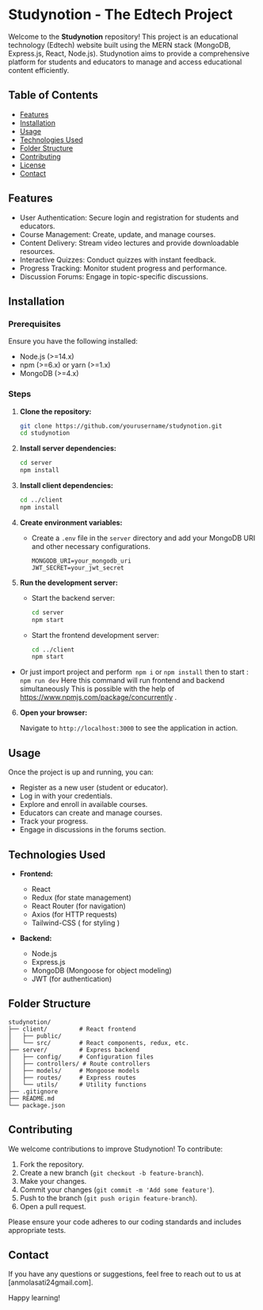 # Studynotion - The Edtech Project

Welcome to the **Studynotion** repository! This project is an educational technology (Edtech) website built using the MERN stack (MongoDB, Express.js, React, Node.js). Studynotion aims to provide a comprehensive platform for students and educators to manage and access educational content efficiently.

## Table of Contents
- [Features](#features)
- [Installation](#installation)
- [Usage](#usage)
- [Technologies Used](#technologies-used)
- [Folder Structure](#folder-structure)
- [Contributing](#contributing)
- [License](#license)
- [Contact](#contact)

## Features

- User Authentication: Secure login and registration for students and educators.
- Course Management: Create, update, and manage courses.
- Content Delivery: Stream video lectures and provide downloadable resources.
- Interactive Quizzes: Conduct quizzes with instant feedback.
- Progress Tracking: Monitor student progress and performance.
- Discussion Forums: Engage in topic-specific discussions.

## Installation

### Prerequisites

Ensure you have the following installed:

- Node.js (>=14.x)
- npm (>=6.x) or yarn (>=1.x)
- MongoDB (>=4.x)

### Steps

1. **Clone the repository:**

   ```bash
   git clone https://github.com/yourusername/studynotion.git
   cd studynotion
   ```

2. **Install server dependencies:**

   ```bash
   cd server
   npm install
   ```

3. **Install client dependencies:**

   ```bash
   cd ../client
   npm install
   ```

4. **Create environment variables:**

   - Create a `.env` file in the `server` directory and add your MongoDB URI and other necessary configurations.
   
     ```env
     MONGODB_URI=your_mongodb_uri
     JWT_SECRET=your_jwt_secret
     ```

5. **Run the development server:**

   - Start the backend server:

     ```bash
     cd server
     npm start
     ```

   - Start the frontend development server:

     ```bash
     cd ../client
     npm start
     ```

  - Or just import project and perform``` npm i``` or ```npm install```
    then to start : ```npm run dev```
    Here this command will run frontend and backend simultaneously
    This is possible with the help of https://www.npmjs.com/package/concurrently .

6. **Open your browser:**

   Navigate to `http://localhost:3000` to see the application in action.

## Usage

Once the project is up and running, you can:

- Register as a new user (student or educator).
- Log in with your credentials.
- Explore and enroll in available courses.
- Educators can create and manage courses.
- Track your progress.
- Engage in discussions in the forums section.

## Technologies Used

- **Frontend:**
  - React
  - Redux (for state management)
  - React Router (for navigation)
  - Axios (for HTTP requests)
  - Tailwind-CSS ( for styling )
  
- **Backend:**
  - Node.js
  - Express.js
  - MongoDB (Mongoose for object modeling)
  - JWT (for authentication)
  

## Folder Structure

```
studynotion/
├── client/         # React frontend
│   ├── public/     
│   └── src/        # React components, redux, etc.
├── server/         # Express backend
│   ├── config/     # Configuration files
│   ├── controllers/ # Route controllers
│   ├── models/     # Mongoose models
│   ├── routes/     # Express routes
│   └── utils/      # Utility functions
├── .gitignore
├── README.md
└── package.json
```

## Contributing

We welcome contributions to improve Studynotion! To contribute:

1. Fork the repository.
2. Create a new branch (`git checkout -b feature-branch`).
3. Make your changes.
4. Commit your changes (`git commit -m 'Add some feature'`).
5. Push to the branch (`git push origin feature-branch`).
6. Open a pull request.

Please ensure your code adheres to our coding standards and includes appropriate tests.

## Contact

If you have any questions or suggestions, feel free to reach out to us at [anmolasati24gmail.com].

Happy learning!

